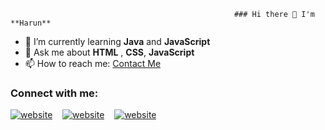                                                       ### Hi there 👋 I'm **Harun**


- 🌱 I’m currently learning **Java** and **JavaScript**
- 💬 Ask me about **HTML** , **CSS**, **JavaScript**
- 📫 How to reach me: [Contact Me](mailto:harunarslan1991@gmail.com)


### Connect with me:

[![website](./img/youtube-dark.svg)](https://www.youtube.com/channel/UCZxDCHv3e7bNgqjRmP6SL1w)
&nbsp;&nbsp;
[![website](./img/linkedin-dark.svg)](https://www.linkedin.com/in/harun-arslan-844430240/)
&nbsp;&nbsp;
[![website](./img/instagram-dark.svg)](https://www.secure.instagram.com/hrnrsln/?hl=tr)
